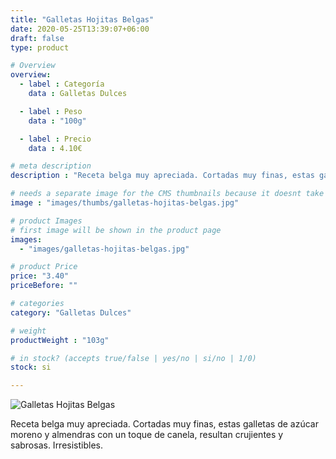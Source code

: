 ```yaml
---
title: "Galletas Hojitas Belgas"
date: 2020-05-25T13:39:07+06:00
draft: false
type: product

# Overview
overview:
  - label : Categoría
    data : Galletas Dulces

  - label : Peso
    data : "100g"

  - label : Precio
    data : 4.10€

# meta description
description : "Receta belga muy apreciada. Cortadas muy finas, estas galletas de azúcar moreno y almendras con un toque de canela, resultan crujientes y sabrosas. Irresistibles."

# needs a separate image for the CMS thumbnails because it doesnt take arrays (slideshow images)
image : "images/thumbs/galletas-hojitas-belgas.jpg"

# product Images
# first image will be shown in the product page
images:
  - "images/galletas-hojitas-belgas.jpg"

# product Price
price: "3.40"
priceBefore: ""

# categories
category: "Galletas Dulces"

# weight
productWeight : "103g"

# in stock? (accepts true/false | yes/no | si/no | 1/0)
stock: si

---
```

![Galletas Hojitas Belgas](/images/galletas-hojitas-belgas.jpg "Galletas Hojitas Belgas")

Receta belga muy apreciada. Cortadas muy finas, estas galletas de azúcar moreno y almendras con un toque de canela, resultan crujientes y sabrosas. Irresistibles.
